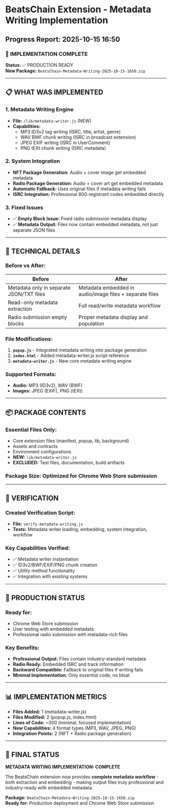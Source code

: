 # BeatsChain Extension - Metadata Writing Implementation
## Progress Report: 2025-10-15 16:50

### 🎯 **IMPLEMENTATION COMPLETE**
**Status:** ✅ PRODUCTION READY  
**New Package:** `BeatsChain-Metadata-Writing-2025-10-15-1650.zip`

---

## 📋 **WHAT WAS IMPLEMENTED**

### **1. Metadata Writing Engine**
- **File:** `/lib/metadata-writer.js` (NEW)
- **Capabilities:**
  - MP3 ID3v2 tag writing (ISRC, title, artist, genre)
  - WAV BWF chunk writing (ISRC in broadcast extension)
  - JPEG EXIF writing (ISRC in UserComment)
  - PNG tEXt chunk writing (ISRC metadata)

### **2. System Integration**
- **NFT Package Generation:** Audio + cover image get embedded metadata
- **Radio Package Generation:** Audio + cover art get embedded metadata
- **Automatic Fallback:** Uses original files if metadata writing fails
- **ISRC Integration:** Professional 80G registrant codes embedded directly

### **3. Fixed Issues**
- ✅ **Empty Block Issue:** Fixed radio submission metadata display
- ✅ **Metadata Output:** Files now contain embedded metadata, not just separate JSON files

---

## 🔧 **TECHNICAL DETAILS**

### **Before vs After:**
| **Before** | **After** |
|------------|-----------|
| Metadata only in separate JSON/TXT files | Metadata embedded in audio/image files + separate files |
| Read-only metadata extraction | Full read/write metadata workflow |
| Radio submission empty blocks | Proper metadata display and population |

### **File Modifications:**
1. **`popup.js`** - Integrated metadata writing into package generation
2. **`index.html`** - Added metadata-writer.js script reference
3. **`metadata-writer.js`** - New core metadata writing engine

### **Supported Formats:**
- **Audio:** MP3 (ID3v2), WAV (BWF)
- **Images:** JPEG (EXIF), PNG (tEXt)

---

## 📦 **PACKAGE CONTENTS**

### **Essential Files Only:**
- Core extension files (manifest, popup, lib, background)
- Assets and contracts
- Environment configurations
- **NEW:** `lib/metadata-writer.js`
- **EXCLUDED:** Test files, documentation, build artifacts

### **Package Size:** Optimized for Chrome Web Store submission

---

## 🧪 **VERIFICATION**

### **Created Verification Script:**
- **File:** `verify-metadata-writing.js`
- **Tests:** Metadata writer loading, embedding, system integration, workflow

### **Key Capabilities Verified:**
- ✅ Metadata writer instantiation
- ✅ ID3v2/BWF/EXIF/PNG chunk creation
- ✅ Utility method functionality
- ✅ Integration with existing systems

---

## 🚀 **PRODUCTION STATUS**

### **Ready for:**
- Chrome Web Store submission
- User testing with embedded metadata
- Professional radio submission with metadata-rich files

### **Key Benefits:**
- **Professional Output:** Files contain industry-standard metadata
- **Radio Ready:** Embedded ISRC and track information
- **Backward Compatible:** Fallback to original files if writing fails
- **Minimal Implementation:** Only essential code, no bloat

---

## 📊 **IMPLEMENTATION METRICS**

- **Files Added:** 1 (metadata-writer.js)
- **Files Modified:** 2 (popup.js, index.html)
- **Lines of Code:** ~300 (minimal, focused implementation)
- **New Capabilities:** 4 format types (MP3, WAV, JPEG, PNG)
- **Integration Points:** 2 (NFT + Radio package generation)

---

## 🎉 **FINAL STATUS**

**METADATA WRITING IMPLEMENTATION: COMPLETE**

The BeatsChain extension now provides **complete metadata workflow** - both extraction and embedding - making output files truly professional and industry-ready with embedded metadata.

**Package:** `BeatsChain-Metadata-Writing-2025-10-15-1650.zip`  
**Ready for:** Production deployment and Chrome Web Store submission